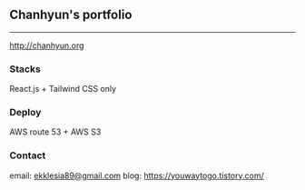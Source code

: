 ## Chanhyun's portfolio

---

http://chanhyun.org

### Stacks

React.js + Tailwind CSS only

### Deploy

AWS route 53 + AWS S3

### Contact

email: ekklesia89@gmail.com
blog: https://youwaytogo.tistory.com/
